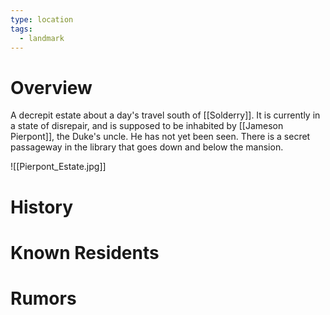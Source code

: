 ```yaml
---
type: location
tags:
  - landmark
---
```

# Overview
A decrepit estate about a day's travel south of [[Solderry]]. It is currently in a state of disrepair, and is supposed to be inhabited by [[Jameson Pierpont]], the Duke's uncle. He has not yet been seen. There is a secret passageway in the library that goes down and below the mansion.

![[Pierpont_Estate.jpg]] 

# History

# Known Residents

# Rumors
